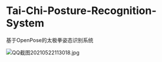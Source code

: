 # Tai-Chi-Posture-Recognition-System
基于OpenPose的太极拳姿态识别系统

![QQ截图20210522113018.jpg](https://i.loli.net/2021/05/22/VAxNvUabRBdh8kG.jpg)
